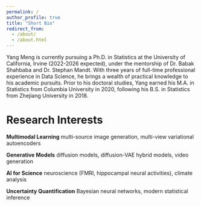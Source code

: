 ```yaml
---
permalink: /
author_profile: true
title: "Short Bio"
redirect_from: 
  - /about/
  - /about.html
---
```


Yang Meng is currently pursuing a Ph.D. in Statistics at the University of California, Irvine (2022-2026 expected), under the mentorship of Dr. Babak Shahbaba and Dr. Stephan Mandt. With three years of full-time professional experience in Data Science, he brings a wealth of practical knowledge to his academic pursuits. Prior to his doctoral studies, Yang earned his M.A. in Statistics from Columbia University in 2020, following his B.S. in Statistics from Zhejiang University in 2018.

Research Interests
======
**Multimodal Learning** multi-source image generation, multi-view variational autoencoders

**Generative Models** diffusion models, diffusion-VAE hybrid models, video generation

**AI for Science** neuroscience (FMRI, hippocampal neural activities), climate analysis

**Uncertainty Quantification** Bayesian neural networks, modern statistical inference